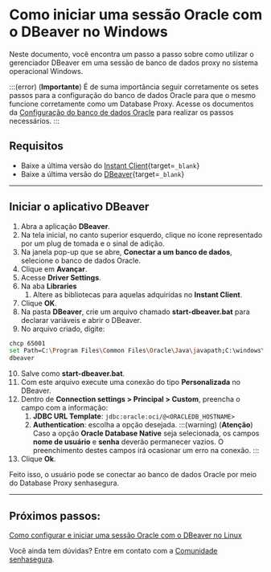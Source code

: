 # Como iniciar uma sessão Oracle com o DBeaver no Windows

Neste documento, você encontra um passo a passo sobre como utilizar o gerenciador DBeaver em uma sessão de banco de dados proxy no sistema operacional Windows.

:::(error) (**Importante**)
É de suma importância seguir corretamente os setes passos para a configuração do banco de dados Oracle para que o mesmo funcione corretamente como um Database Proxy. Acesse os documentos da [Configuração do banco de dados Oracle](/v3-33/docs/pt/pam-session-oracle-database-configurations) para realizar os passos necessários.
:::

## Requisitos

* Baixe a última versão do [Instant Client](https://www.oracle.com/br/database/technologies/instant-client/downloads.html){target=`_blank`}
* Baixe a última versão do [DBeaver](https://dbeaver.io/download/){target=`_blank`}
---

## Iniciar o aplicativo DBeaver

1. Abra a aplicação **DBeaver**.
2. Na tela inicial, no canto superior esquerdo, clique no ícone representado por um plug de tomada e o sinal de adição.
3. Na janela pop-up que se abre, **Conectar a um banco de dados**, selecione o banco de dados Oracle.
4. Clique em **Avançar**.
5. Acesse **Driver Settings**.
6. Na aba **Libraries**
    1. Altere as bibliotecas para aquelas adquiridas no **Instant Client**.
7. Clique **OK**.
8. Na pasta **DBeaver**, crie um arquivo chamado **start-dbeaver.bat** para declarar variáveis e abrir o DBeaver.
9. No arquivo criado, digite:

```bash
chcp 65001 
set Path=C:\Program Files\Common Files\Oracle\Java\javapath;C:\windows\system32;C:\windows;C:\windows\System32\Wbem;C:\windows\System32\WindowsPowerShell\v1.0\;C:\windows\System32\OpenSSH\;C:\Program Files\PuTTY\;C:\Program Files (x86)\Yarn\bin\;C:\Program Files\nodejs\;C:\Program Files\Amazon\AWSCLIV2\;C:\Program Files\Meld\;C:\Users\user1\AppData\Local\Microsoft\WindowsApps;C:\Users\user1\AppData\Local\Programs\Microsoft VS Code\bin;C:\Users\user1\AppData\Local\Programs\Git\cmd;C:\Users\user1\AppData\Local\Google\Cloud SDK\google-cloud-sdk\bin;C:\Users\user1\Documents\instantclient_21_10 set TNS_ADMIN=C:\Users\user1\Documents\dbproxy\ora-files 
dbeaver
```
10. Salve como **start-dbeaver.bat**.
11. Com este arquivo execute uma conexão do tipo **Personalizada** no DBeaver.
12. Dentro de **Connection settings > Principal > Custom**, preencha o campo com a informação:
    1. **JDBC URL Template**: `jdbc:oracle:oci/@<ORACLEDB_HOSTNAME>`
    2. **Authentication**: escolha a opção desejada.
        :::(warning) (**Atenção**)
        Caso a opção **Oracle Database Native** seja selecionada, os campos **nome de usuário** e **senha** deverão permanecer vazios. O preenchimento destes campos irá ocasionar um erro na conexão.
        :::
13. Clique **Ok**.

Feito isso, o usuário pode se conectar ao banco de dados Oracle por meio do Database Proxy senhasegura.

---
## Próximos passos:
[Como configurar e iniciar uma sessão Oracle com o DBeaver no Linux](/v3-33/docs/pt/pam-session-how-to-start-a-database-proxy-oracle-session-with-dbeaver-on-linux)

Você ainda tem dúvidas? Entre em contato com a [Comunidade senhasegura](https://community.senhasegura.io/).
